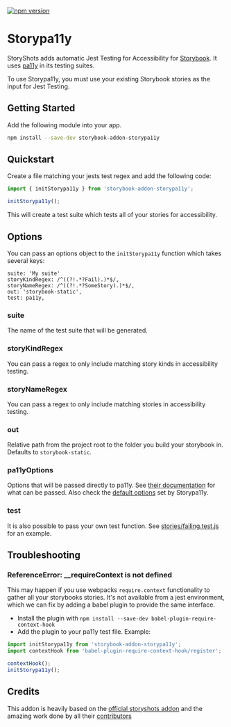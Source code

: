 [![npm version](https://badge.fury.io/js/storybook-addon-storypa11y.svg)](https://badge.fury.io/js/storybook-addon-storypa11y)
# Storypa11y

StoryShots adds automatic Jest Testing for Accessibility for [Storybook](https://storybook.js.org/). It uses [pa11y](http://pa11y.org/) in its testing suites.


To use Storypa11y, you must use your existing Storybook stories as the input for Jest Testing.

## Getting Started

Add the following module into your app.

```sh
npm install --save-dev storybook-addon-storypa11y
```

## Quickstart

Create a file matching your jests test regex and add the following code:
```js
import { initStorypa11y } from 'storybook-addon-storypa11y';

initStorypa11y();
```

This will create a test suite which tests all of your stories for accessibility.

## Options

You can pass an options object to the `initStorypa11y` function which takes several keys:
```
suite: 'My suite'
storyKindRegex: /^((?!.*?Fail).)*$/,
storyNameRegex: /^((?!.*?SomeStory).)*$/,
out: 'storybook-static',
test: pa11y,
```

### suite
The name of the test suite that will be generated.

### storyKindRegex
You can pass a regex to only include matching story kinds in accessibility testing.

### storyNameRegex
You can pass a regex to only include matching stories in accessibility testing.

### out
Relative path from the project root to the folder you build your storybook in. Defaults to `storybook-static`.

### pa11yOptions
Options that will be passed directly to pa11y. See [their documentation](https://github.com/pa11y/pa11y#configuration) for what can be passed. Also check the [default options](https://github.com/tobilen/storybook-addon-storypa11y/blob/master/src/api/ensureOptionsDefaults.ts#L19) set by Storypa11y.

### test
It is also possible to pass your own test function. See [stories/failing.test.js](stories/failing.test.ts) for an example.

## Troubleshooting

### ReferenceError: __requireContext is not defined
This may happen if you use webpacks `require.context` functionality to gather all your storybooks stories. It's not available from a jest environment, which we can fix by adding a babel plugin to provide the same interface. 
* Install the plugin with `npm install --save-dev babel-plugin-require-context-hook`
* Add the plugin to your pa11y test file. Example:
```js
import initStorypa11y from 'storybook-addon-storypa11y';
import contextHook from 'babel-plugin-require-context-hook/register';

contextHook();
initStorypa11y();
```


## Credits

This addon is heavily based on the [official storyshots addon](https://github.com/storybooks/storybook/tree/next/addons/storyshots/storyshots-core) and the amazing work done by all their [contributors](https://github.com/storybooks/storybook/graphs/contributors)
